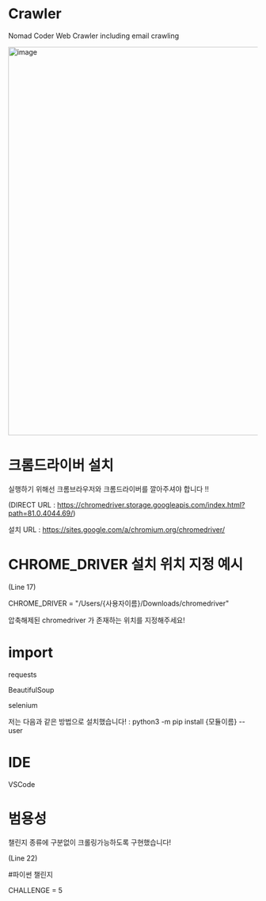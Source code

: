 # Crawler

Nomad Coder Web Crawler including email crawling

<img width="785" alt="image" src="https://user-images.githubusercontent.com/41983244/79634559-124fdf00-81a6-11ea-84da-385764a77ed1.png">



# 크롬드라이버 설치

실행하기 위해선 크롬브라우저와 크롬드라이버를 깔아주셔야 합니다 !!

(DIRECT URL : https://chromedriver.storage.googleapis.com/index.html?path=81.0.4044.69/)

설치 URL : https://sites.google.com/a/chromium.org/chromedriver/



# CHROME_DRIVER 설치 위치 지정 예시

(Line 17)

CHROME_DRIVER = "/Users/{사용자이름}/Downloads/chromedriver"

압축해제된 chromedriver 가 존재하는 위치를 지정해주세요!



# import

requests

BeautifulSoup

selenium


저는 다음과 같은 방법으로 설치했습니다!
 : python3 -m pip install {모듈이름} --user



# IDE
VSCode



# 범용성
챌린지 종류에 구분없이 크롤링가능하도록 구현했습니다!

(Line 22)

#파이썬 챌린지

CHALLENGE = 5

